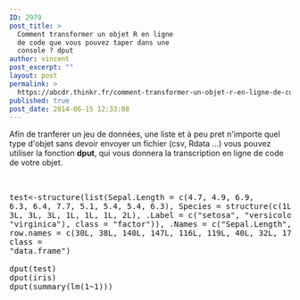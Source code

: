 ```yaml
---
ID: 2979
post_title: >
  Comment transformer un objet R en ligne
  de code que vous pouvez taper dans une
  console ? dput
author: vincent
post_excerpt: ""
layout: post
permalink: >
  https://abcdr.thinkr.fr/comment-transformer-un-objet-r-en-ligne-de-code-que-vous-pouvez-taper-dans-une-console-dput/
published: true
post_date: 2014-06-15 12:33:08
---
```

Afin de tranferer un jeu de données, une liste et à peu pret n'importe quel type d'objet sans devoir envoyer un fichier (csv, Rdata ...) vous pouvez utiliser la fonction <strong>dput</strong>, qui vous donnera la transcription en ligne de code de votre objet. <pre><br /><br />test&lt;-structure(list(Sepal.Length = c(4.7, 4.9, 6.9, 6.3, 6.4, 7.7, 5.1, 5.4, 5.4, 6.3), Species = structure(c(1L, 1L, 3L, 3L, 3L, 3L, 1L, 1L, 1L, 2L), .Label = c("setosa", "versicolor", "virginica"), class = "factor")), .Names = c("Sepal.Length", "Species"), row.names = c(30L, 38L, 140L, 147L, 116L, 119L, 40L, 32L, 17L, 88L), class = "data.frame")<br /><br />dput(test)<br />dput(iris)<br />dput(summary(lm(1~1)))<br /><br /></pre>